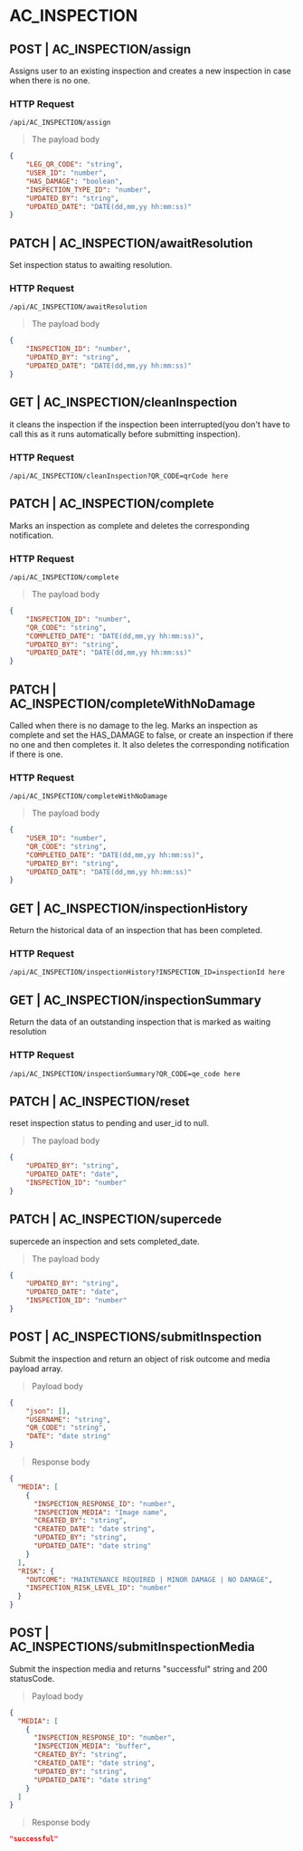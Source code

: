 # AC_INSPECTION

## POST | AC_INSPECTION/assign
Assigns user to an existing inspection and creates a new inspection in case when there is no one.

### HTTP Request

`/api/AC_INSPECTION/assign`

> The payload body

```json
{
    "LEG_QR_CODE": "string",
    "USER_ID": "number",
    "HAS_DAMAGE": "boolean",
    "INSPECTION_TYPE_ID": "number",
    "UPDATED_BY": "string",
    "UPDATED_DATE": "DATE(dd,mm,yy hh:mm:ss)"
}
```  

## PATCH | AC_INSPECTION/awaitResolution
Set inspection status to awaiting resolution.  

### HTTP Request

`/api/AC_INSPECTION/awaitResolution`

> The payload body

```json
{
    "INSPECTION_ID": "number",
    "UPDATED_BY": "string",
    "UPDATED_DATE": "DATE(dd,mm,yy hh:mm:ss)"
}
```  
## GET | AC_INSPECTION/cleanInspection
it cleans the inspection if the inspection been interrupted(you don't have to call this as it runs automatically before submitting inspection).  

### HTTP Request

`/api/AC_INSPECTION/cleanInspection?QR_CODE=qrCode here`

## PATCH | AC_INSPECTION/complete
Marks an inspection as complete and deletes the corresponding notification.

### HTTP Request

`/api/AC_INSPECTION/complete`

> The payload body

```json
{
    "INSPECTION_ID": "number",
    "QR_CODE": "string",
    "COMPLETED_DATE": "DATE(dd,mm,yy hh:mm:ss)",
    "UPDATED_BY": "string",
    "UPDATED_DATE": "DATE(dd,mm,yy hh:mm:ss)"
}
```  
## PATCH | AC_INSPECTION/completeWithNoDamage
Called when there is no damage to the leg.
Marks an inspection as complete and set the HAS_DAMAGE to false, or create an inspection if there no one and then completes it. 
It also deletes the corresponding notification if there is one.

### HTTP Request

`/api/AC_INSPECTION/completeWithNoDamage`

> The payload body

```json
{
    "USER_ID": "number",
    "QR_CODE": "string",
    "COMPLETED_DATE": "DATE(dd,mm,yy hh:mm:ss)",
    "UPDATED_BY": "string",
    "UPDATED_DATE": "DATE(dd,mm,yy hh:mm:ss)"
}
```  
## GET | AC_INSPECTION/inspectionHistory
Return the historical data of an inspection that has been completed. 
### HTTP Request

`/api/AC_INSPECTION/inspectionHistory?INSPECTION_ID=inspectionId here`


## GET | AC_INSPECTION/inspectionSummary
Return the data of an outstanding inspection that is marked as waiting resolution
### HTTP Request

`/api/AC_INSPECTION/inspectionSummary?QR_CODE=qe_code here`
## PATCH | AC_INSPECTION/reset
reset inspection status to pending and user_id to null.

> The payload body

```json
{
    "UPDATED_BY": "string",
    "UPDATED_DATE": "date",
    "INSPECTION_ID": "number"
}
``` 

## PATCH | AC_INSPECTION/supercede
supercede an inspection and sets completed_date.

> The payload body  

```json
{
    "UPDATED_BY": "string",
    "UPDATED_DATE": "date",
    "INSPECTION_ID": "number"
}
```

## POST | AC_INSPECTIONS/submitInspection
Submit the inspection and return an object of risk outcome and media payload array.

> Payload body  

```json
{
    "json": [],
    "USERNAME": "string",
    "QR_CODE": "string",
    "DATE": "date string"
}
```

> Response body  

```json
{
  "MEDIA": [
    {
      "INSPECTION_RESPONSE_ID": "number",
      "INSPECTION_MEDIA": "Image name",
      "CREATED_BY": "string",
      "CREATED_DATE": "date string",
      "UPDATED_BY": "string",
      "UPDATED_DATE": "date string"
    }
  ],
  "RISK": {
    "OUTCOME": "MAINTENANCE REQUIRED | MINOR DAMAGE | NO DAMAGE",
    "INSPECTION_RISK_LEVEL_ID": "number"
  }
}
```

## POST | AC_INSPECTIONS/submitInspectionMedia
Submit the inspection media and returns "successful" string and 200 statusCode.

> Payload body  

```json
{
  "MEDIA": [
    {
      "INSPECTION_RESPONSE_ID": "number",
      "INSPECTION_MEDIA": "buffer",
      "CREATED_BY": "string",
      "CREATED_DATE": "date string",
      "UPDATED_BY": "string",
      "UPDATED_DATE": "date string"
    }
  ]
}
```

> Response body  
```json
"successful"
```